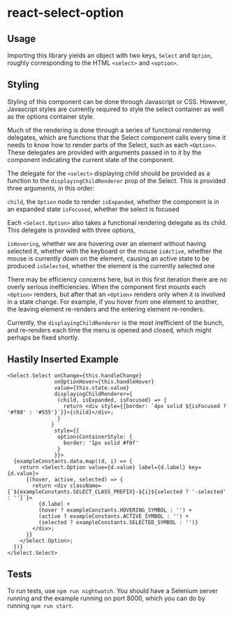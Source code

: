 # react-select-option

## Usage

Importing this library yields an object with two keys, `Select` and `Option`, roughly corresponding to the HTML `<select>` and `<option>`.


## Styling

Styling of this component can be done through Javascript or CSS. However, Javascript styles are currently required to style the select container as well as the options container style.

Much of the rendering is done through a series of functional rendering delegates, which are functions that the Select component calls every time it needs to know how to render parts of the Select, such as each `<Option>`. These delegates are provided with arguments passed in to it by the component indicating the current state of the component.

The delegate for the `<select>` displaying child should be provided as a function to the `displayingChildRenderer` prop of the Select. This is provided three arguments, in this order:

`child`, the `Option` node to render
`isExpanded`, whether the component is in an expanded state
`isFocused`, whether the select is focused

Each `<Select.Option>` also takes a functional rendering delegate as its child. This delegate is provided with three options,

`isHovering`, whether we are hovering over an element without having selected it, whether with the keyboard or the mouse
`isActive`, whether the mouse is currently down on the element, causing an active state to be produced
`isSelected`, whether the element is the currently selected one

There may be efficiency concerns here, but in this first iteration there are no overly serious inefficiencies. When the component first mounts each `<Option>` renders, but after that an `<Option>` renders only when it is involved in a state change. For example, if you hover from one element to another, the leaving element re-renders and the entering element re-renders.

Currently, the `displayingChildRenderer` is the most inefficient of the bunch, and re-renders each time the menu is opened and closed, which might perhaps be fixed shortly.

## Hastily Inserted Example
```
<Select.Select onChange={this.handleChange}
               onOptionHover={this.handleHover}
               value={this.state.value}
               displayingChildRenderer={
                (child, isExpanded, isFocused) => {
                  return <div style={{border: `4px solid ${isFocused ? '#f88' : '#555'}`}}>{child}</div>;
                }
              }
               style={{
                optionsContainerStyle: {
                  border: '1px solid #f0f'
                }
               }}>
  {exampleConstants.data.map((d, i) => {
    return <Select.Option value={d.value} label={d.label} key={d.value}>
      {(hover, active, selected) => {
        return <div className={`${exampleConstants.SELECT_CLASS_PREFIX}-${i}${selected ? '-selected' : ''}`}>
          {d.label +
          (hover ? exampleConstants.HOVERING_SYMBOL : '') +
          (active ? exampleConstants.ACTIVE_SYMBOL : '') +
          (selected ? exampleConstants.SELECTED_SYMBOL : '')}
        </div>;
      }}
    </Select.Option>;
  })}
</Select.Select>
```

## Tests

To run tests, use `npm run nightwatch`. You should have a Selenium server running and the example running on port 8000, which you can do by running `npm run start`.
